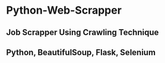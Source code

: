 # Python-Web-Scrapper
## Job Scrapper Using Crawling Technique
## Python, BeautifulSoup, Flask, Selenium
